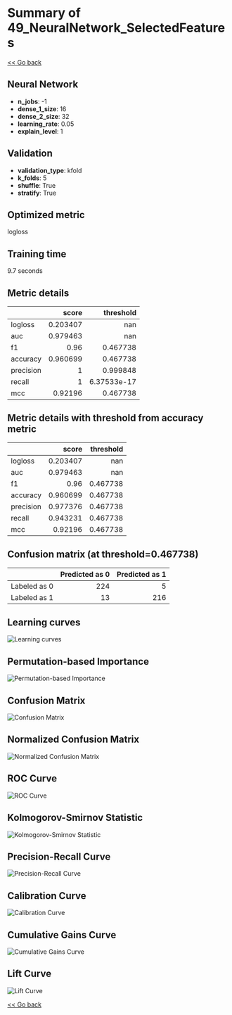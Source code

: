 # Summary of 49_NeuralNetwork_SelectedFeatures

[<< Go back](../README.md)


## Neural Network
- **n_jobs**: -1
- **dense_1_size**: 16
- **dense_2_size**: 32
- **learning_rate**: 0.05
- **explain_level**: 1

## Validation
 - **validation_type**: kfold
 - **k_folds**: 5
 - **shuffle**: True
 - **stratify**: True

## Optimized metric
logloss

## Training time

9.7 seconds

## Metric details
|           |    score |     threshold |
|:----------|---------:|--------------:|
| logloss   | 0.203407 | nan           |
| auc       | 0.979463 | nan           |
| f1        | 0.96     |   0.467738    |
| accuracy  | 0.960699 |   0.467738    |
| precision | 1        |   0.999848    |
| recall    | 1        |   6.37533e-17 |
| mcc       | 0.92196  |   0.467738    |


## Metric details with threshold from accuracy metric
|           |    score |   threshold |
|:----------|---------:|------------:|
| logloss   | 0.203407 |  nan        |
| auc       | 0.979463 |  nan        |
| f1        | 0.96     |    0.467738 |
| accuracy  | 0.960699 |    0.467738 |
| precision | 0.977376 |    0.467738 |
| recall    | 0.943231 |    0.467738 |
| mcc       | 0.92196  |    0.467738 |


## Confusion matrix (at threshold=0.467738)
|              |   Predicted as 0 |   Predicted as 1 |
|:-------------|-----------------:|-----------------:|
| Labeled as 0 |              224 |                5 |
| Labeled as 1 |               13 |              216 |

## Learning curves
![Learning curves](learning_curves.png)

## Permutation-based Importance
![Permutation-based Importance](permutation_importance.png)
## Confusion Matrix

![Confusion Matrix](confusion_matrix.png)


## Normalized Confusion Matrix

![Normalized Confusion Matrix](confusion_matrix_normalized.png)


## ROC Curve

![ROC Curve](roc_curve.png)


## Kolmogorov-Smirnov Statistic

![Kolmogorov-Smirnov Statistic](ks_statistic.png)


## Precision-Recall Curve

![Precision-Recall Curve](precision_recall_curve.png)


## Calibration Curve

![Calibration Curve](calibration_curve_curve.png)


## Cumulative Gains Curve

![Cumulative Gains Curve](cumulative_gains_curve.png)


## Lift Curve

![Lift Curve](lift_curve.png)



[<< Go back](../README.md)
